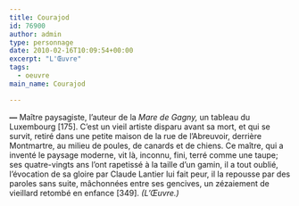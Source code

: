 ```yaml
---
title: Courajod
id: 76900
author: admin
type: personnage
date: 2010-02-16T10:09:54+00:00
excerpt: "L'Œuvre"
tags:
  - oeuvre
main_name: Courajod

---
```

**—** Maître paysagiste, l&rsquo;auteur de la _Mare de Gagny,_ un tableau du Luxembourg [175]. C&rsquo;est un vieil artiste disparu avant sa mort, et qui se survit, retiré dans une petite maison de la rue de l&rsquo;Abreuvoir, derrière Montmartre, au milieu de poules, de canards et de chiens. Ce maître, qui a inventé le paysage moderne, vit là, inconnu, fini, terré comme une taupe; ses quatre-vingts ans l&rsquo;ont rapetissé à la taille d&rsquo;un gamin, il a tout oublié, l&rsquo;évocation de sa gloire par Claude Lantier lui fait peur, il la repousse par des paroles sans suite, mâchonnées entre ses gencives, un zézaiement de vieillard retombé en enfance [349]. _(L&rsquo;Œuvre.)_